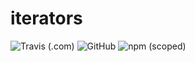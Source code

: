 # iterators

![Travis (.com)](https://img.shields.io/travis/com/kei-g/iterators?style=plastic)
![GitHub](https://img.shields.io/github/license/kei-g/iterators?style=plastic)
![npm (scoped)](https://img.shields.io/npm/v/@kei-g/iterators?style=plastic)
